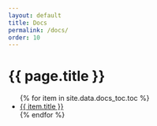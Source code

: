 ```yaml
---
layout: default
title: Docs
permalink: /docs/
order: 10
---
```


<div class="container">
  <div class="row">
    <h1>{{ page.title }}</h1>
  </div>
  <div class="row">
    <div class="col-3">
      <ul class="docs-navigation">
        {% for item in site.data.docs_toc.toc %}
          <li {% if page.title == item.title %} class="docs-navigation--item active" {% else %} class="docs-navigation--item" {% endif %}>
            <a href="{{ item.url }}" class="docs-navigation--item_link">
              {{ item.title }}
            </a>
          </li>
        {% endfor %}
      </ul>
    </div>
    <div class="docs">
    </div>
  </div>
</div>
